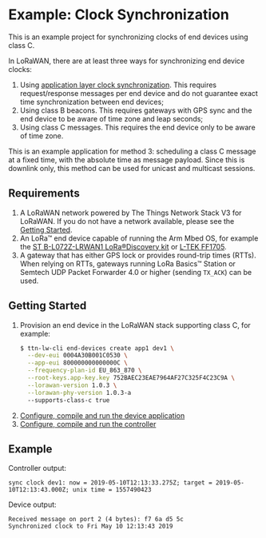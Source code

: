 # Example: Clock Synchronization

This is an example project for synchronizing clocks of end devices using class C.

In LoRaWAN, there are at least three ways for synchronizing end device clocks:

1. Using [application layer clock synchronization](https://lora-alliance.org/resource-hub/lorawan-application-layer-clock-synchronization-specification-v100). This requires request/response messages per end device and do not guarantee exact time synchronization between end devices;
2. Using class B beacons. This requires gateways with GPS sync and the end device to be aware of time zone and leap seconds;
3. Using class C messages. This requires the end device only to be aware of time zone.

This is an example application for method 3: scheduling a class C message at a fixed time, with the absolute time as message payload. Since this is downlink only, this method can be used for unicast and multicast sessions.

## Requirements

1. A LoRaWAN network powered by The Things Network Stack V3 for LoRaWAN. If you do not have a network available, please see the [Getting Started](https://github.com/TheThingsNetwork/lorawan-stack/blob/master/doc/gettingstarted.md).
2. An LoRa™ end device capable of running the Arm Mbed OS, for example the [ST B-L072Z-LRWAN1 LoRa®Discovery kit](https://www.st.com/en/evaluation-tools/b-l072z-lrwan1.html) or [L-TEK FF1705](https://l-tek.si/web-shop/ltek-ff1705/).
3. A gateway that has either GPS lock or provides round-trip times (RTTs). When relying on RTTs, gateways running LoRa Basics™ Station or Semtech UDP Packet Forwarder 4.0 or higher (sending `TX_ACK`) can be used.

## Getting Started

1. Provision an end device in the LoRaWAN stack supporting class C, for example:
   ```sh
   $ ttn-lw-cli end-devices create app1 dev1 \
     --dev-eui 0004A30B001C0530 \
     --app-eui 800000000000000C \
     --frequency-plan-id EU_863_870 \
     --root-keys.app-key.key 752BAEC23EAE7964AF27C325F4C23C9A \
     --lorawan-version 1.0.3 \
     --lorawan-phy-version 1.0.3-a
     --supports-class-c true
   ```
2. [Configure, compile and run the device application](./mbed-os)
3. [Configure, compile and run the controller](./controller)

## Example

Controller output:

```
sync clock dev1: now = 2019-05-10T12:13:33.275Z; target = 2019-05-10T12:13:43.000Z; unix time = 1557490423
```

Device output:

```
Received message on port 2 (4 bytes): f7 6a d5 5c 
Synchronized clock to Fri May 10 12:13:43 2019
```
